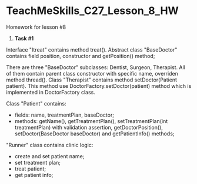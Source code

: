 # TeachMeSkills_C27_Lesson_8_HW
Homework for lesson #8

1. **Task #1**

Interface "Itreat" contains method treat().
Abstract class "BaseDoctor" contains field position, constructor and getPosition() method;

There are three "BaseDoctor" subclasses: Dentist, Surgeon, Therapist. 
All of them contain parent class constructor with specific name, overriden method thread().
Class "Therapist" contains method setDoctor(Patient patient). This method use DoctorFactory.setDoctor(patient) method 
which is implemented in DoctorFactory class. 

Class "Patient" contains: 
- fields: name, treatmentPlan, baseDoctor;
- methods: getName(), getTreatmentPlan(), setTreatmentPlan(int treatmentPlan) with validation assertion, 
  getDoctorPosition(), setDoctor(BaseDoctor baseDoctor) and getPatientInfo() methods;

"Runner" class contains clinic logic:
- create and set patient name;
- set treatment plan;
- treat patient;
- get patient info;

